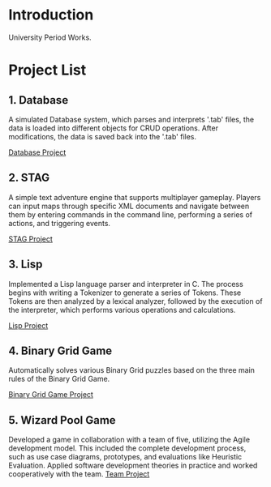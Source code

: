 # Introduction
University Period Works.

# Project List
## 1. Database 
A simulated Database system, which parses and interprets '.tab' files, the data is loaded into different objects for CRUD operations. After modifications, the data is saved back into the '.tab' files.

[Database Project](https://github.com/moenotoe/KaHongUni/tree/master/db/cw-db)
## 2. STAG
A simple text adventure engine that supports multiplayer gameplay. Players can input maps through specific XML documents and navigate between them by entering commands in the command line, performing a series of actions, and triggering events.

[STAG Project](https://github.com/moenotoe/KaHongUni/tree/master/stag/cw-stag)
## 3. Lisp
Implemented a Lisp language parser and interpreter in C. The process begins with writing a Tokenizer to generate a series of Tokens. These Tokens are then analyzed by a lexical analyzer, followed by the execution of the interpreter, which performs various operations and calculations.

[Lisp Project](https://github.com/moenotoe/KaHongUni/tree/master/nuclei/nuclei)
## 4. Binary Grid Game
Automatically solves various Binary Grid puzzles based on the three main rules of the Binary Grid Game.

[Binary Grid Game Project](https://github.com/moenotoe/KaHongUni/tree/master/binarygrid)

## 5. Wizard Pool Game
Developed a game in collaboration with a team of five, utilizing the Agile development model. This included the complete development process, such as use case diagrams, prototypes, and evaluations like Heuristic Evaluation. Applied software development theories in practice and worked cooperatively with the team.
[Team Project](https://github.com/UoB-COMSM0110/2023-group-6)






